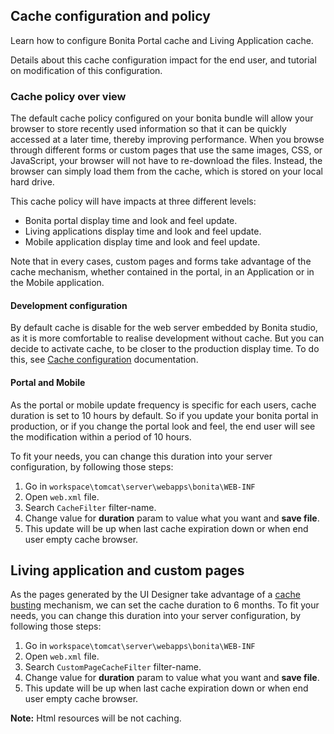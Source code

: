## Cache configuration and policy 

Learn how to configure Bonita Portal cache and Living Application cache. 

Details about this cache configuration impact for the end user, and tutorial on modification of this configuration.

### Cache policy over view
 
The default cache policy configured on your bonita bundle will allow your browser to store recently used information so that
it can be quickly accessed at a later time, thereby improving performance.
When you browse through different forms or custom pages that use the same images, CSS, or JavaScript, your browser will not have to re-download the files. 
Instead, the browser can simply load them from the cache, which is stored on your local hard drive.
 
This cache policy will have impacts at three different levels:
- Bonita portal display time and look and feel update.
- Living applications display time and look and feel update.
- Mobile application display time and look and feel update.

Note that in every cases, custom pages and forms take advantage of the cache mechanism, whether contained in the portal,
 in an Application or in the Mobile application.  

#### Development configuration
 
By default cache is disable for the web server embedded by Bonita studio, as it is more comfortable to realise development without cache. 
But you can decide to activate cache, to be closer to the production display time. To do this, 
see [Cache configuration](bonita-bpm-studio-installation.md#enable_cache) documentation.

<a id="portal_and_mobile" />

#### Portal and Mobile

As the portal or mobile update frequency is specific for each users, cache duration is set to 10 hours by default. So if you update your bonita portal in production, or if you change the portal look and feel,
the end user will see the modification within a period of 10 hours.

To fit your needs, you can change this duration into your server configuration, by following those steps:
 
1. Go in `workspace\tomcat\server\webapps\bonita\WEB-INF`
2. Open `web.xml` file.
3. Search `CacheFilter` filter-name.
4. Change value for **duration** param to value what you want and **save file**.
5. This update will be up when last cache expiration down or when end user empty cache browser.

## Living application and custom pages  

As the pages generated by the UI Designer take advantage of a [cache busting](live-update.md#cache_busting) mechanism, we can set the 
cache duration to 6 months.
To fit your needs, you can change this duration into your server configuration, by following those steps:

1. Go in `workspace\tomcat\server\webapps\bonita\WEB-INF`
2. Open `web.xml` file.
3. Search `CustomPageCacheFilter` filter-name.
4. Change value for **duration** param to value what you want and **save file**.
5. This update will be up when last cache expiration down or when end user empty cache browser.

**Note:** Html resources will be not caching.

